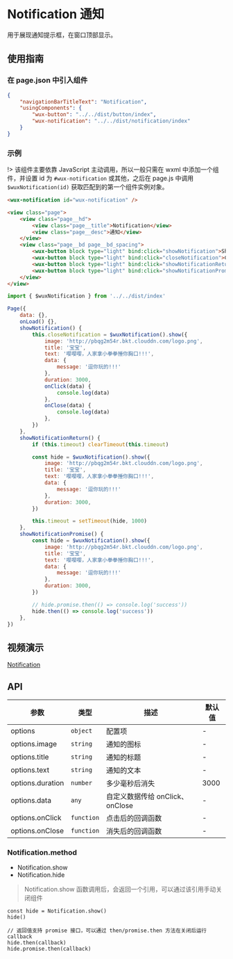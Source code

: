 # Notification 通知

用于展现通知提示框，在窗口顶部显示。

## 使用指南

### 在 page.json 中引入组件

```json
{
    "navigationBarTitleText": "Notification",
    "usingComponents": {
        "wux-button": "../../dist/button/index",
        "wux-notification": "../../dist/notification/index"
    }
}
```

### 示例

!> 该组件主要依靠 JavaScript 主动调用，所以一般只需在 wxml 中添加一个组件，并设置 id 为 `#wux-notification` 或其他，之后在 page.js 中调用 `$wuxNotification(id)` 获取匹配到的第一个组件实例对象。

```html
<wux-notification id="wux-notification" />

<view class="page">
    <view class="page__hd">
        <view class="page__title">Notification</view>
        <view class="page__desc">通知</view>
    </view>
    <view class="page__bd page__bd_spacing">
        <wux-button block type="light" bind:click="showNotification">Show Notification</wux-button>
        <wux-button block type="light" bind:click="closeNotification">Close Notification</wux-button>
        <wux-button block type="light" bind:click="showNotificationReturn">Use return value to close</wux-button>
        <wux-button block type="light" bind:click="showNotificationPromise">Use promise to know when closed</wux-button>
    </view>
</view>
```

```js
import { $wuxNotification } from '../../dist/index'

Page({
    data: {},
    onLoad() {},
    showNotification() {
        this.closeNotification = $wuxNotification().show({
            image: 'http://pbqg2m54r.bkt.clouddn.com/logo.png',
            title: '宝宝',
            text: '嘤嘤嘤，人家拿小拳拳捶你胸口!!!',
            data: {
                message: '逗你玩的!!!'
            },
            duration: 3000,
            onClick(data) {
                console.log(data)
            },
            onClose(data) {
                console.log(data)
            },
        })
    },
    showNotificationReturn() {
        if (this.timeout) clearTimeout(this.timeout)

        const hide = $wuxNotification().show({
            image: 'http://pbqg2m54r.bkt.clouddn.com/logo.png',
            title: '宝宝',
            text: '嘤嘤嘤，人家拿小拳拳捶你胸口!!!',
            data: {
                message: '逗你玩的!!!'
            },
            duration: 3000,
        })

        this.timeout = setTimeout(hide, 1000)
    },
    showNotificationPromise() {
        const hide = $wuxNotification().show({
            image: 'http://pbqg2m54r.bkt.clouddn.com/logo.png',
            title: '宝宝',
            text: '嘤嘤嘤，人家拿小拳拳捶你胸口!!!',
            data: {
                message: '逗你玩的!!!'
            },
            duration: 3000,
        })

        // hide.promise.then(() => console.log('success'))
        hide.then(() => console.log('success'))
    },
})
```

## 视频演示

[Notification](./_media/notification.mp4 ':include :type=iframe width=375px height=667px')

## API

| 参数 | 类型 | 描述 | 默认值 |
| --- | --- | --- | --- |
| options | <code>object</code> | 配置项 | - |
| options.image | <code>string</code> | 通知的图标 | - |
| options.title | <code>string</code> | 通知的标题 | - |
| options.text | <code>string</code> | 通知的文本 | - |
| options.duration | <code>number</code> | 多少毫秒后消失 | 3000 |
| options.data | <code>any</code> | 自定义数据传给 onClick、onClose | - |
| options.onClick | <code>function</code> | 点击后的回调函数 | - |
| options.onClose | <code>function</code> | 消失后的回调函数 | - |

### Notification.method

- Notification.show
- Notification.hide

> Notification.show 函数调用后，会返回一个引用，可以通过该引用手动关闭组件

```
const hide = Notification.show()
hide()

// 返回值支持 promise 接口，可以通过 then/promise.then 方法在关闭后运行 callback
hide.then(callback)
hide.promise.then(callback)
```